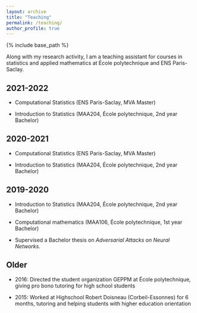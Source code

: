 ```yaml
---
layout: archive
title: "Teaching"
permalink: /teaching/
author_profile: true
---
```


{% include base_path %}

Along with my research activity, I am a teaching assistant for courses in statistics and applied mathematics at École polytechnique and ENS Paris-Saclay.

## 2021-2022

- Computational Statistics (ENS Paris-Saclay, MVA Master)

- Introduction to Statistics (MAA204, École polytechnique, 2nd year Bachelor)

## 2020-2021

- Computational Statistics (ENS Paris-Saclay, MVA Master)

- Introduction to Statistics (MAA204, École polytechnique, 2nd year Bachelor)

## 2019-2020

- Introduction to Statistics (MAA204, École polytechnique, 2nd year Bachelor)

- Computational mathematics (MAA106, École polytechnique, 1st year Bachelor)

- Supervised a Bachelor thesis on *Adversarial Attacks on Neural Networks*.

## Older

- 2016: Directed the student organization GEPPM at École polytechnique, giving pro bono tutoring for high school students

- 2015: Worked at Highschool Robert Doisneau (Corbeil-Essonnes) for 6 months, tutoring and helping students with higher education orientation

<!-- {% for post in site.teaching reversed %}
  {% include archive-single.html %}
{% endfor %} -->
